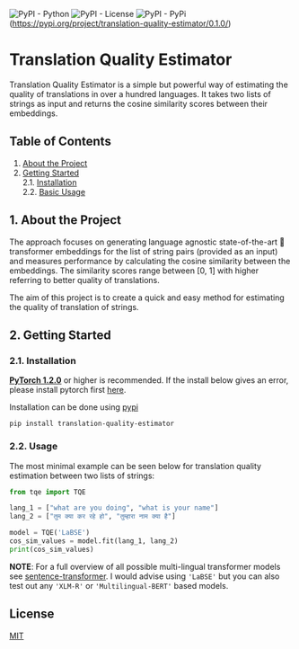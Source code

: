 ![PyPI - Python](https://img.shields.io/badge/python-3.6%20|%203.7%20|%203.8-blue.svg)
![PyPI - License](https://img.shields.io/badge/license-MIT-green.svg)
![PyPI - PyPi](https://img.shields.io/pypi/v/translation-quality-estimator)(https://pypi.org/project/translation-quality-estimator/0.1.0/)

# Translation Quality Estimator

Translation Quality Estimator is a simple but powerful way of estimating the quality of translations in over a hundred languages. It takes two lists of strings as input and returns the cosine similarity scores between their embeddings.

<a name="toc"/></a>
## Table of Contents  
<!--ts-->
   1. [About the Project](#about)  
   2. [Getting Started](#gettingstarted)    
        2.1. [Installation](#installation)    
        2.2. [Basic Usage](#usage)
<!--te-->


<a name="about"/></a>
## 1. About the Project

The approach focuses on generating language agnostic state-of-the-art 🤗 transformer embeddings for the list of string pairs (provided as an input) and measures performance by calculating the cosine similarity between the embeddings. The similarity scores range between [0, 1] with higher referring to better quality of translations.

The aim of this project is to create a quick and easy method for estimating the quality of translation of strings.

<a name="gettingstarted"/></a>
## 2. Getting Started 

<a name="installation"/></a>
###  2.1. Installation
**[PyTorch 1.2.0](https://pytorch.org/get-started/locally/)** or higher is recommended. If the install below gives an error, please install pytorch first [here](https://pytorch.org/get-started/locally/).

Installation can be done using [pypi](https://pypi.org/project/translation-quality-estimator/0.1.0/)

```
pip install translation-quality-estimator
```

<a name="usage"/></a>
###  2.2. Usage

The most minimal example can be seen below for translation quality estimation between two lists of strings:
```python
from tqe import TQE

lang_1 = ["what are you doing", "what is your name"]
lang_2 = ["तुम क्या कर रहे हो", "तुम्हारा नाम क्या है"]

model = TQE('LaBSE')
cos_sim_values = model.fit(lang_1, lang_2)
print(cos_sim_values)
```

**NOTE**: For a full overview of all possible multi-lingual transformer models see [sentence-transformer](https://www.sbert.net/docs/pretrained_models.html).
I would advise using `'LaBSE'` but you can also test out any `'XLM-R'` or `'Multilingual-BERT'` based models.

## License
[MIT](LICENSE)